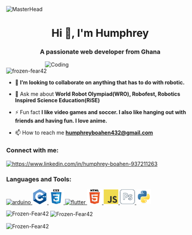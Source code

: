 ![MasterHead](https://user-images.githubusercontent.com/95478989/198955082-6e78ebb5-e1e4-49f9-8d32-6e5af3984dcd.gif)
<h1 align="center">Hi 👋, I'm Humphrey</h1>
<h3 align="center">A passionate web developer from Ghana</h3>
<img align="right" alt="Coding" width="400" src="https://media3.giphy.com/media/v1.Y2lkPTc5MGI3NjExZDRmNjA3MTdjZjMzY2UyOWI5YzZiMzMyOWFiMDgxN2E1OTZmY2RhNyZjdD1n/qgQUggAC3Pfv687qPC/giphy.gif")

<p align="left"> <img src="https://komarev.com/ghpvc/?username=frozen-fear42&label=Profile%20views&color=0e75b6&style=flat" alt="frozen-fear42" /> </p>


- 👯 **I’m looking to collaborate on anything that has to do with robotic.**

- 💬 Ask me about **World Robot Olympiad(WRO), Robofest, Robotics Inspired Science Education(RiSE)**

- ⚡ Fun fact **I like video games and soccer. I also like hanging out with friends and having fun. I love anime.**

- 📫 How to reach me **humphreyboahen432@gmail.com**

<h3 align="left">Connect with me:</h3>
<p align="left">
<a href="https://linkedin.com/in/humphrey-boahen-937211263" target="blank"><img align="center" src="https://raw.githubusercontent.com/rahuldkjain/github-profile-readme-generator/master/src/images/icons/Social/linked-in-alt.svg" alt="https://www.linkedin.com/in/humphrey-boahen-937211263" height="30" width="40" /></a>
</p>

<h3 align="left">Languages and Tools:</h3>
<p align="left"> <a href="https://www.arduino.cc/" target="_blank" rel="noreferrer"> <img src="https://cdn.worldvectorlogo.com/logos/arduino-1.svg" alt="arduino" width="40" height="40"/> </a> <a href="https://www.w3schools.com/cpp/" target="_blank" rel="noreferrer"> <img src="https://raw.githubusercontent.com/devicons/devicon/master/icons/cplusplus/cplusplus-original.svg" alt="cplusplus" width="40" height="40"/> </a> <a href="https://www.w3schools.com/css/" target="_blank" rel="noreferrer"> <img src="https://raw.githubusercontent.com/devicons/devicon/master/icons/css3/css3-original-wordmark.svg" alt="css3" width="40" height="40"/> </a> <a href="https://flutter.dev" target="_blank" rel="noreferrer"> <img src="https://www.vectorlogo.zone/logos/flutterio/flutterio-icon.svg" alt="flutter" width="40" height="40"/> </a> <a href="https://www.w3.org/html/" target="_blank" rel="noreferrer"> <img src="https://raw.githubusercontent.com/devicons/devicon/master/icons/html5/html5-original-wordmark.svg" alt="html5" width="40" height="40"/> </a> <a href="https://developer.mozilla.org/en-US/docs/Web/JavaScript" target="_blank" rel="noreferrer"> <img src="https://raw.githubusercontent.com/devicons/devicon/master/icons/javascript/javascript-original.svg" alt="javascript" width="40" height="40"/> </a> <a href="https://www.photoshop.com/en" target="_blank" rel="noreferrer"> <img src="https://raw.githubusercontent.com/devicons/devicon/master/icons/photoshop/photoshop-line.svg" alt="photoshop" width="40" height="40"/> </a> <a href="https://www.python.org" target="_blank" rel="noreferrer"> <img src="https://raw.githubusercontent.com/devicons/devicon/master/icons/python/python-original.svg" alt="python" width="40" height="40"/> </a> </p>

<p><img align="left" src="https://github-readme-stats.vercel.app/api/top-langs?username=Frozen-Fear42&show_icons=true&locale=en&layout=compact" alt="Frozen-Fear42" /></p>

<p>&nbsp;<img align="center" src="https://github-readme-stats.vercel.app/api?username=Frozen-Fear42&show_icons=true&locale=en" alt="Frozen-Fear42" /></p>

<p><img align="center" src="https://github-readme-streak-stats.herokuapp.com/?user=Frozen-Fear42&" alt="Frozen-Fear42" /></p>
